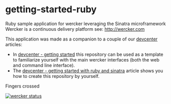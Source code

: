 getting-started-ruby
====================

Ruby sample application for wercker leveraging the Sinatra microframework
Wercker is a continuous delivery platform see: http://wercker.com

This application was made as a companion to a couple of our [devcenter](http://devcenter.wercker.com) articles:
* In [devcenter - getting started](http://devcenter.wercker.com/articles/gettingstarted/) this repository can be used as a template to familiarize yourself with the main wercker interfaces (both the web and command line interface).
* The [devcenter - getting started with ruby and sinatra](http://devcenter.wercker.com/articles/languages/ruby/getting-started-sinatra-api.html) article shows you how to create this repository by yourself.

Fingers crossed

[![wercker status](https://app.wercker.com/status/3f121f18f2bc0edf793730f4b891e455/m "wercker status")](https://app.wercker.com/project/bykey/3f121f18f2bc0edf793730f4b891e455)
